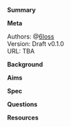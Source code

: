 **Summary**


**Meta**

Authors: @[6loss](https://twitter.com/6loss)<br>
Version: Draft v0.1.0<br>
URL: TBA<br>

**Background**


**Aims**


**Spec**


**Questions**


**Resources**



